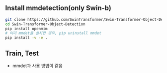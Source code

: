 ## Install mmdetection(only Swin-b)

```bash
git clone https://github.com/SwinTransformer/Swin-Transformer-Object-Detection.git
cd Swin-Transformer-Object-Detection
pip install openmim
# 이미 mmdet을 설치한 경우, pip uninstall mmdet
pip install -v -e .
```

## Train, Test
- mmdet과 사용 방법이 같음
